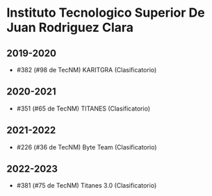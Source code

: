 # Instituto Tecnologico Superior De Juan Rodriguez Clara

## 2019-2020

- #382 (#98 de TecNM) KARITGRA (Clasificatorio)

## 2020-2021

- #351 (#65 de TecNM) TITANES (Clasificatorio)

## 2021-2022

- #226 (#36 de TecNM) Byte Team (Clasificatorio)

## 2022-2023

- #381 (#75 de TecNM) Titanes 3.0 (Clasificatorio)


